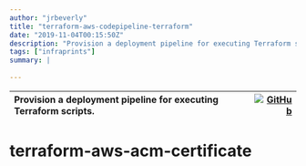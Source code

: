 ```yaml
---
author: "jrbeverly"
title: "terraform-aws-codepipeline-terraform"
date: "2019-11-04T00:15:50Z"
description: "Provision a deployment pipeline for executing Terraform scripts."
tags: ["infraprints"]
summary: |
  
---
```


| Provision a deployment pipeline for executing Terraform scripts. | [![GitHub](https://img.shields.io/badge/GitHub-%23121011.svg?logo=github&logoColor=white)](https://github.com/infraprints/terraform-aws-codepipeline-terraform) |
| :-------- | -------: |


# terraform-aws-acm-certificate

